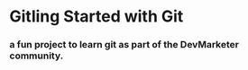 # Gitling Started with Git
### a fun project to learn git as part of the **DevMarketer** community. 